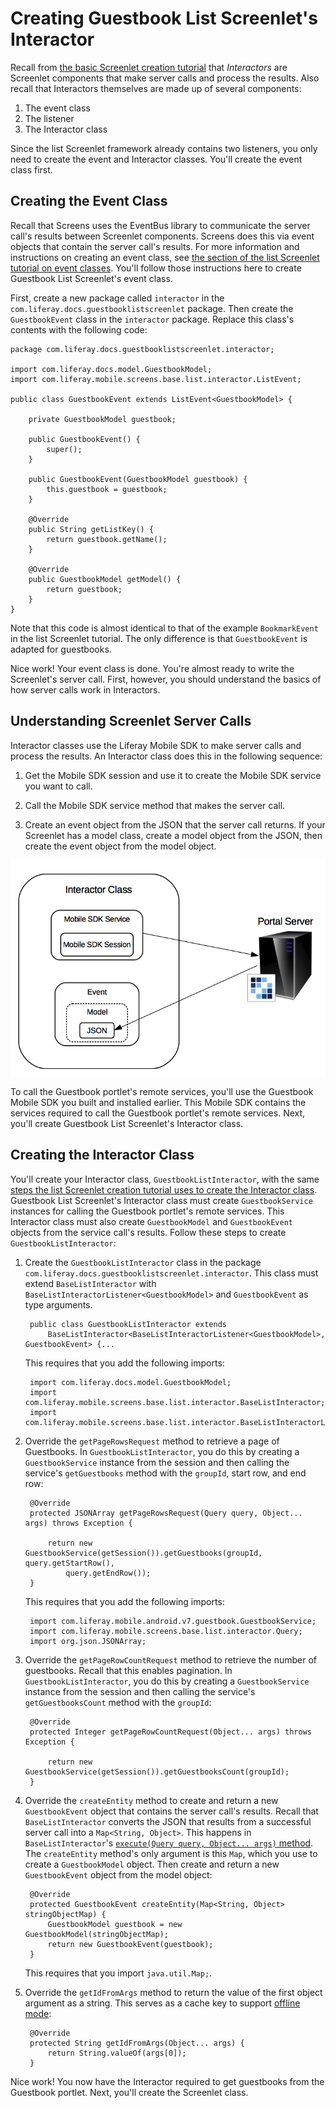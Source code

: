 # Creating Guestbook List Screenlet's Interactor

Recall from 
[the basic Screenlet creation tutorial](/develop/tutorials/-/knowledge_base/7-0/creating-android-screenlets) 
that *Interactors* are Screenlet components that make server calls and 
process the results. Also recall that Interactors themselves are made up of 
several components: 

1. The event class
2. The listener
3. The Interactor class

Since the list Screenlet framework already contains two listeners, you only need 
to create the event and Interactor classes. You'll create the event class first. 

## Creating the Event Class

Recall that Screens uses the EventBus library to communicate the server call's 
results between Screenlet components. Screens does this via event objects that 
contain the server call's results. For more information and instructions on 
creating an event class, see 
[the section of the list Screenlet tutorial on event classes](/develop/tutorials/-/knowledge_base/7-0/creating-android-list-screenlets#creating-the-screenlets-event). 
You'll follow those instructions here to create Guestbook List Screenlet's event 
class. 

First, create a new package called `interactor` in the 
`com.liferay.docs.guestbooklistscreenlet` package. Then create the 
`GuestbookEvent` class in the `interactor` package. Replace this class's 
contents with the following code: 

    package com.liferay.docs.guestbooklistscreenlet.interactor;

    import com.liferay.docs.model.GuestbookModel;
    import com.liferay.mobile.screens.base.list.interactor.ListEvent;

    public class GuestbookEvent extends ListEvent<GuestbookModel> {

        private GuestbookModel guestbook;

        public GuestbookEvent() {
            super();
        }

        public GuestbookEvent(GuestbookModel guestbook) {
            this.guestbook = guestbook;
        }

        @Override
        public String getListKey() {
            return guestbook.getName();
        }

        @Override
        public GuestbookModel getModel() {
            return guestbook;
        }
    }

Note that this code is almost identical to that of the example `BookmarkEvent` 
in the list Screenlet tutorial. The only difference is that `GuestbookEvent` is 
adapted for guestbooks. 

Nice work! Your event class is done. You're almost ready to write the 
Screenlet's server call. First, however, you should understand the basics of how 
server calls work in Interactors. 

## Understanding Screenlet Server Calls

Interactor classes use the Liferay Mobile SDK to make server calls and process 
the results. An Interactor class does this in the following sequence: 

1. Get the Mobile SDK session and use it to create the Mobile SDK service 
   you want to call. 

2. Call the Mobile SDK service method that makes the server call. 

3. Create an event object from the JSON that the server call returns. If your 
   Screenlet has a model class, create a model object from the JSON, then create 
   the event object from the model object. 

![Figure 1: This diagram shows a typical Mobile SDK call made by a Screenlet's Interactor.](../../../images/android-mobile-sdk.png)

To call the Guestbook portlet's remote services, you'll use the Guestbook Mobile 
SDK you built and installed earlier. This Mobile SDK contains the services 
required to call the Guestbook portlet's remote services. Next, you'll create 
Guestbook List Screenlet's Interactor class. 

## Creating the Interactor Class

You'll create your Interactor class, `GuestbookListInteractor`, with the same 
[steps the list Screenlet creation tutorial uses to create the Interactor class](https://dev.liferay.com/develop/tutorials/-/knowledge_base/7-0/creating-android-list-screenlets#creating-the-screenlets-interactor). 
Guestbook List Screenlet's Interactor class must create `GuestbookService` 
instances for calling the Guestbook portlet's remote services. This Interactor 
class must also create `GuestbookModel` and `GuestbookEvent` objects from the 
service call's results. Follow these steps to create `GuestbookListInteractor`: 

1. Create the `GuestbookListInteractor` class in the package 
   `com.liferay.docs.guestbooklistscreenlet.interactor`. This class must extend 
   `BaseListInteractor` with `BaseListInteractorListener<GuestbookModel>` and 
   `GuestbookEvent` as type arguments. 

        public class GuestbookListInteractor extends 
            BaseListInteractor<BaseListInteractorListener<GuestbookModel>, GuestbookEvent> {...

    This requires that you add the following imports: 

        import com.liferay.docs.model.GuestbookModel;
        import com.liferay.mobile.screens.base.list.interactor.BaseListInteractor;
        import com.liferay.mobile.screens.base.list.interactor.BaseListInteractorListener;

2. Override the `getPageRowsRequest` method to retrieve a page of Guestbooks. In 
   `GuestbookListInteractor`, you do this by creating a `GuestbookService` 
   instance from the session and then calling the service's `getGuestbooks` 
   method with the `groupId`, start row, and end row: 

        @Override
        protected JSONArray getPageRowsRequest(Query query, Object... args) throws Exception {

            return new GuestbookService(getSession()).getGuestbooks(groupId, query.getStartRow(), 
                query.getEndRow());
        }

    This requires that you add the following imports: 

        import com.liferay.mobile.android.v7.guestbook.GuestbookService;
        import com.liferay.mobile.screens.base.list.interactor.Query;
        import org.json.JSONArray;

3. Override the `getPageRowCountRequest` method to retrieve the number of 
   guestbooks. Recall that this enables pagination. In 
   `GuestbookListInteractor`, you do this by creating a `GuestbookService` 
   instance from the session and then calling the service's `getGuestbooksCount` 
   method with the `groupId`: 

        @Override
	    protected Integer getPageRowCountRequest(Object... args) throws Exception {

            return new GuestbookService(getSession()).getGuestbooksCount(groupId);
        }

4. Override the `createEntity` method to create and return a new 
   `GuestbookEvent` object that contains the server call's results. Recall that 
   `BaseListInteractor` converts the JSON that results from a successful server 
   call into a `Map<String, Object>`. This happens in `BaseListInteractor`'s 
   [`execute(Query query, Object... args)` method](https://github.com/liferay/liferay-screens/blob/2.1.0/android/library/src/main/java/com/liferay/mobile/screens/base/list/interactor/BaseListInteractor.java#L27-L49). 
   The `createEntity` method's only argument is this `Map`, which you use to 
   create a `GuestbookModel` object. Then create and return a new 
   `GuestbookEvent` object from the model object: 

        @Override
        protected GuestbookEvent createEntity(Map<String, Object> stringObjectMap) {
            GuestbookModel guestbook = new GuestbookModel(stringObjectMap);
            return new GuestbookEvent(guestbook);
        }

    This requires that you import `java.util.Map;`. 

5. Override the `getIdFromArgs` method to return the value of the first object 
   argument as a string. This serves as a cache key to support 
   [offline mode](/develop/tutorials/-/knowledge_base/7-0/using-offline-mode-in-android): 

        @Override
        protected String getIdFromArgs(Object... args) {
            return String.valueOf(args[0]);
        }

Nice work! You now have the Interactor required to get guestbooks from the 
Guestbook portlet. Next, you'll create the Screenlet class. 
